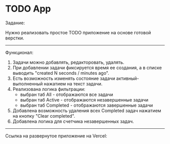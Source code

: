 # TODO App

Задание:

Нужно реализовать простое TODO приложение на основе готовой верстки.

---

Функционал:
1. Задачи можно добавлять, редакторовать, удалять.
2. При добавлении задачи фиксируется время ее создания, а в списке выводить "created N seconds / minutes ago".
2. Есть возможность изменять состояние задачи активный-выполненный нажатием на текст задачи.
3. Реализована логика фильтрации:
    * выбран таб All - отображаются все задачи
    * выбран таб Active - отображаются незавершенные задачи
    * выбран таб Completed - отображаются завершенные задачи
4. Добавлена возможность удаления всех Completed задач нажатием на кнопку "Clear completed".
5. Добавлена логика для счетчика незавершенных задач.

---

Ссылка на развернутое приложение на Vercel:

